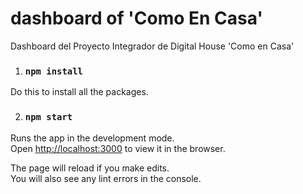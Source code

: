 # dashboard of 'Como En Casa'
Dashboard del Proyecto Integrador de Digital House 'Como en Casa'

1. ### `npm install`

Do this to install all the packages.

2. ### `npm start`

Runs the app in the development mode.<br />
Open [http://localhost:3000](http://localhost:3000) to view it in the browser.

The page will reload if you make edits.<br />
You will also see any lint errors in the console.



